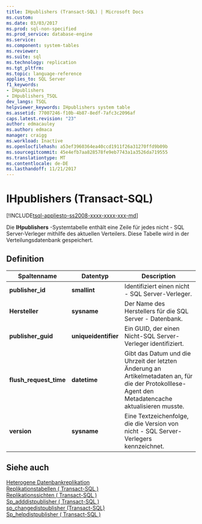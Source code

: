 ```yaml
---
title: IHpublishers (Transact-SQL) | Microsoft Docs
ms.custom: 
ms.date: 03/03/2017
ms.prod: sql-non-specified
ms.prod_service: database-engine
ms.service: 
ms.component: system-tables
ms.reviewer: 
ms.suite: sql
ms.technology: replication
ms.tgt_pltfrm: 
ms.topic: language-reference
applies_to: SQL Server
f1_keywords:
- IHpublishers
- IHpublishers_TSQL
dev_langs: TSQL
helpviewer_keywords: IHpublishers system table
ms.assetid: 77007246-f10b-4b87-8edf-7afc3c2096af
caps.latest.revision: "23"
author: edmacauley
ms.author: edmaca
manager: craigg
ms.workload: Inactive
ms.openlocfilehash: a53ef3960364ea40ccd1911f26a31270ffd9b09b
ms.sourcegitcommit: 45e4efb7aa828578fe9eb7743a1a3526da719555
ms.translationtype: MT
ms.contentlocale: de-DE
ms.lasthandoff: 11/21/2017
---
```

# <a name="ihpublishers-transact-sql"></a>IHpublishers (Transact-SQL)
[!INCLUDE[tsql-appliesto-ss2008-xxxx-xxxx-xxx-md](../../includes/tsql-appliesto-ss2008-xxxx-xxxx-xxx-md.md)]

  Die **IHpublishers** -Systemtabelle enthält eine Zeile für jedes nicht - SQL Server-Verleger mithilfe des aktuellen Verteilers. Diese Tabelle wird in der Verteilungsdatenbank gespeichert.  
  
## <a name="definition"></a>Definition  
  
|Spaltenname|Datentyp|Description|  
|-----------------|---------------|-----------------|  
|**publisher_id**|**smallint**|Identifiziert einen nicht - SQL Server-Verleger.|  
|**Hersteller**|**sysname**|Der Name des Herstellers für die SQL Server - Datenbank.|  
|**publisher_guid**|**uniqueidentifier**|Ein GUID, der einen Nicht-SQL Server-Verleger identifiziert.|  
|**flush_request_time**|**datetime**|Gibt das Datum und die Uhrzeit der letzten Änderung an Artikelmetadaten an, für die der Protokolllese-Agent den Metadatencache aktualisieren musste.|  
|**version**|**sysname**|Eine Textzeichenfolge, die die Version von nicht - SQL Server-Verlegers kennzeichnet.|  
  
## <a name="see-also"></a>Siehe auch  
 [Heterogene Datenbankreplikation](../../relational-databases/replication/non-sql/heterogeneous-database-replication.md)   
 [Replikationstabellen &#40; Transact-SQL &#41;](../../relational-databases/system-tables/replication-tables-transact-sql.md)   
 [Replikationssichten &#40; Transact-SQL &#41;](../../relational-databases/system-views/replication-views-transact-sql.md)   
 [Sp_adddistpublisher &#40; Transact-SQL &#41;](../../relational-databases/system-stored-procedures/sp-adddistpublisher-transact-sql.md)   
 [sp_changedistpublisher &#40;Transact-SQL&#41;](../../relational-databases/system-stored-procedures/sp-changedistpublisher-transact-sql.md)   
 [Sp_helpdistpublisher &#40; Transact-SQL &#41;](../../relational-databases/system-stored-procedures/sp-helpdistpublisher-transact-sql.md)  
  
  
